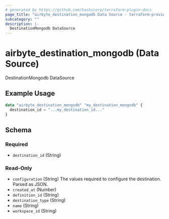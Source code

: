 ```yaml
---
# generated by https://github.com/hashicorp/terraform-plugin-docs
page_title: "airbyte_destination_mongodb Data Source - terraform-provider-airbyte"
subcategory: ""
description: |-
  DestinationMongodb DataSource
---
```


# airbyte_destination_mongodb (Data Source)

DestinationMongodb DataSource

## Example Usage

```terraform
data "airbyte_destination_mongodb" "my_destination_mongodb" {
  destination_id = "...my_destination_id..."
}
```

<!-- schema generated by tfplugindocs -->
## Schema

### Required

- `destination_id` (String)

### Read-Only

- `configuration` (String) The values required to configure the destination. Parsed as JSON.
- `created_at` (Number)
- `definition_id` (String)
- `destination_type` (String)
- `name` (String)
- `workspace_id` (String)
